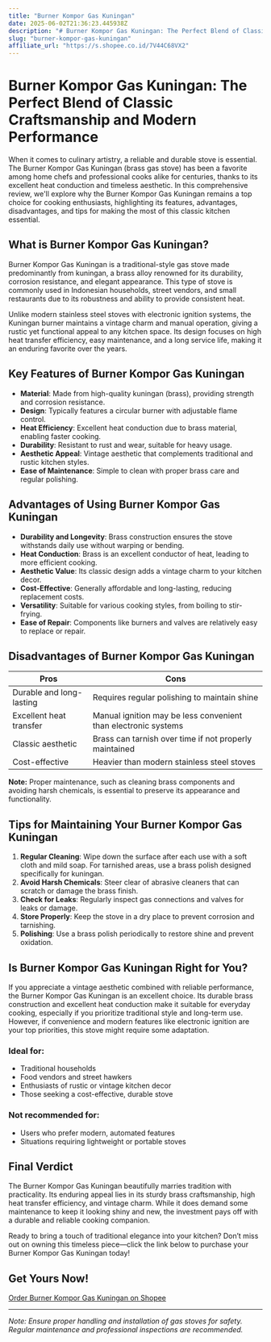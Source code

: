 ```yaml
---
title: "Burner Kompor Gas Kuningan"
date: 2025-06-02T21:36:23.445938Z
description: "# Burner Kompor Gas Kuningan: The Perfect Blend of Classic Craftsmanship and Modern Performance..."
slug: "burner-kompor-gas-kuningan"
affiliate_url: "https://s.shopee.co.id/7V44C68VX2"
---
```

# Burner Kompor Gas Kuningan: The Perfect Blend of Classic Craftsmanship and Modern Performance

When it comes to culinary artistry, a reliable and durable stove is essential. The Burner Kompor Gas Kuningan (brass gas stove) has been a favorite among home chefs and professional cooks alike for centuries, thanks to its excellent heat conduction and timeless aesthetic. In this comprehensive review, we'll explore why the Burner Kompor Gas Kuningan remains a top choice for cooking enthusiasts, highlighting its features, advantages, disadvantages, and tips for making the most of this classic kitchen essential.

## What is Burner Kompor Gas Kuningan?

Burner Kompor Gas Kuningan is a traditional-style gas stove made predominantly from kuningan, a brass alloy renowned for its durability, corrosion resistance, and elegant appearance. This type of stove is commonly used in Indonesian households, street vendors, and small restaurants due to its robustness and ability to provide consistent heat.

Unlike modern stainless steel stoves with electronic ignition systems, the Kuningan burner maintains a vintage charm and manual operation, giving a rustic yet functional appeal to any kitchen space. Its design focuses on high heat transfer efficiency, easy maintenance, and a long service life, making it an enduring favorite over the years.

## Key Features of Burner Kompor Gas Kuningan

- **Material**: Made from high-quality kuningan (brass), providing strength and corrosion resistance.
- **Design**: Typically features a circular burner with adjustable flame control.
- **Heat Efficiency**: Excellent heat conduction due to brass material, enabling faster cooking.
- **Durability**: Resistant to rust and wear, suitable for heavy usage.
- **Aesthetic Appeal**: Vintage aesthetic that complements traditional and rustic kitchen styles.
- **Ease of Maintenance**: Simple to clean with proper brass care and regular polishing.

## Advantages of Using Burner Kompor Gas Kuningan

- **Durability and Longevity**: Brass construction ensures the stove withstands daily use without warping or bending.
- **Heat Conduction**: Brass is an excellent conductor of heat, leading to more efficient cooking.
- **Aesthetic Value**: Its classic design adds a vintage charm to your kitchen decor.
- **Cost-Effective**: Generally affordable and long-lasting, reducing replacement costs.
- **Versatility**: Suitable for various cooking styles, from boiling to stir-frying.
- **Ease of Repair**: Components like burners and valves are relatively easy to replace or repair.

## Disadvantages of Burner Kompor Gas Kuningan

| Pros | Cons |
|---|---|
| Durable and long-lasting | Requires regular polishing to maintain shine |
| Excellent heat transfer | Manual ignition may be less convenient than electronic systems |
| Classic aesthetic | Brass can tarnish over time if not properly maintained |
| Cost-effective | Heavier than modern stainless steel stoves |

**Note:** Proper maintenance, such as cleaning brass components and avoiding harsh chemicals, is essential to preserve its appearance and functionality.

## Tips for Maintaining Your Burner Kompor Gas Kuningan

1. **Regular Cleaning**: Wipe down the surface after each use with a soft cloth and mild soap. For tarnished areas, use a brass polish designed specifically for kuningan.
2. **Avoid Harsh Chemicals**: Steer clear of abrasive cleaners that can scratch or damage the brass finish.
3. **Check for Leaks**: Regularly inspect gas connections and valves for leaks or damage.
4. **Store Properly**: Keep the stove in a dry place to prevent corrosion and tarnishing.
5. **Polishing**: Use a brass polish periodically to restore shine and prevent oxidation.

## Is Burner Kompor Gas Kuningan Right for You?

If you appreciate a vintage aesthetic combined with reliable performance, the Burner Kompor Gas Kuningan is an excellent choice. Its durable brass construction and excellent heat conduction make it suitable for everyday cooking, especially if you prioritize traditional style and long-term use. However, if convenience and modern features like electronic ignition are your top priorities, this stove might require some adaptation.

### Ideal for:

- Traditional households
- Food vendors and street hawkers
- Enthusiasts of rustic or vintage kitchen decor
- Those seeking a cost-effective, durable stove

### Not recommended for:

- Users who prefer modern, automated features
- Situations requiring lightweight or portable stoves

## Final Verdict

The Burner Kompor Gas Kuningan beautifully marries tradition with practicality. Its enduring appeal lies in its sturdy brass craftsmanship, high heat transfer efficiency, and vintage charm. While it does demand some maintenance to keep it looking shiny and new, the investment pays off with a durable and reliable cooking companion.

Ready to bring a touch of traditional elegance into your kitchen? Don’t miss out on owning this timeless piece—click the link below to purchase your Burner Kompor Gas Kuningan today!

## Get Yours Now!

[Order Burner Kompor Gas Kuningan on Shopee](https://s.shopee.co.id/7V44C68VX2)

---

*Note: Ensure proper handling and installation of gas stoves for safety. Regular maintenance and professional inspections are recommended.*